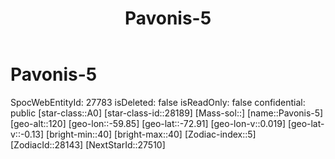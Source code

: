 ﻿---
title: "Pavonis-5"
location: [-72.91,-59.85,120]
type: Station
tags:
- astro/Star

---

# Pavonis-5

SpocWebEntityId: 27783
isDeleted: false
isReadOnly: false
confidential: public
[star-class::A0]
[star-class-id::28189]
[Mass-sol::]
[name::Pavonis-5]
[geo-alt::120]
[geo-lon::-59.85]
[geo-lat::-72.91]
[geo-lon-v::0.019]
[geo-lat-v::-0.13]
[bright-min::40]
[bright-max::40]
[Zodiac-index::5]
[ZodiacId::28143]
[NextStarId::27510]

